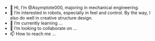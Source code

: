 - 👋 Hi, I’m @Asymptote000, majoring in mechanical engineering. 
- 👀 I’m interested in robots, especially in feel and control. By the way, I also  do well in creative structure design.
- 🌱 I’m currently learning ...
- 💞️ I’m looking to collaborate on ...
- 📫 How to reach me ...

<!---
Asymptote000/Asymptote000 is a ✨ special ✨ repository because its `README.md` (this file) appears on your GitHub profile.
You can click the Preview link to take a look at your changes.
--->
